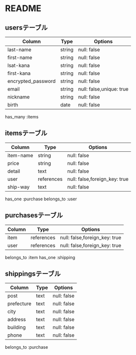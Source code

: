 # README
## usersテーブル
| Column             |Type    |Options                   |
|--------------------|--------|--------------------------|
| last-name          | string | null: false              |
| first-name         | string | null: false              |
| lsat-kana          | string | null: false              |
| first-kana         | string | null: false              |
| encrypted_password | string | null: false              |
| email              | string | null: false,unique: true |
| nickname           | string | null: false              |
| birth              | date   | null: false              |

has_many :items


## itemsテーブル
| Column    | Type       | Options                       |
|-----------|------------|-------------------------------|
| item-name | string     | null: false                   |
| price     | string     | null: false                   |
| detail    | text       | null: false                   |
| user      | references | null: false,foreign_key: true |
| ship-way  | text       | null: false                   |

has_one :purchase
belongs_to :user

## purchasesテーブル
| Column  | Type       | Options                       |
|---------|------------|-------------------------------|
| item    | references | null: false,foreign_key: true |
| user    | references | null: false,foreign_key: true |

belongs_to :item
has_one :shipping

## shippingsテーブル
| Column     | Type       |Options            |
|------------|------------|-------------------|
| post       | text       | null: false       |
| prefecture | text       | null: false       |
| city       | text       | null: false       |
| address    | text       | null: false       |
| building   | text       | null: false       |
| phone      | text       | null: false       |
belongs_to :purchase
